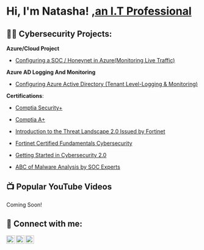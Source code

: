 <h1>Hi, I'm Natasha! <a href="https://github.com/NATASHASAINI">,an I.T Professional</a>

<h2>👨‍💻 Cybersecurity Projects:</h2>

 <b>Azure/Cloud Project</b>
  - [Configuring a SOC / Honeynet in Azure(Monitoring Live Traffic)](https://github.com/NATASHASAINI/CLOUD-SOC/tree/main) <b></b>

 <b> Azure AD Logging And Monitoring</b>
 - [Configuring Azure Active Directory (Tenant Level-Logging & Monitoring)](https://github.com/NATASHASAINI/AZURETENANT) <b></b>


<b>Certifications</b>:
  - [Comptia Security+](https://www.credly.com/badges/50f2d200-5f28-4507-bf9b-8b782e43934f/linked_in?t=rswgt2) <b></b>
  
  - [Comptia A+](https://www.credly.com/badges/50f2d200-5f28-4507-bf9b-8b782e43934f/linked_in?t=rswgt2) <b></b>

  - [Introduction to the Threat Landscape 2.0 Issued by Fortinet](https://www.credly.com/badges/c99cc743-e8d7-4caf-a3c4-9ccb323e9ad6/linked_in?t=s46c1b) <b></b>
   
   - [Fortinet Certified Fundamentals Cybersecurity](https://www.credly.com/badges/14b917a3-848d-41e2-9e8b-4d2babed6967/linked_in_profile) <b></b>

  - [ Getting Started in Cybersecurity 2.0](https://www.credly.com/badges/8c071f77-0b5e-41d4-abd3-4d697ed9b51f/linked_in_profile) <b></b>
  


   - [ABC of Malware Analysis by SOC Experts](  https://www.socexperts.com/share-certificate?serialno=12D6DDM4) <b></b>
   



<h2>📺 Popular YouTube Videos</h2>

Coming Soon!

<h2> 🤳 Connect with me:</h2>

[<img align="left" alt="NATASHASAINI | YouTube" width="22px" src="https://cdn.jsdelivr.net/npm/simple-icons@v3/icons/youtube.svg" />][youtube]
[<img align="left" alt="NATASHASAINI | LinkedIn" width="22px" src="https://cdn.jsdelivr.net/npm/simple-icons@v3/icons/linkedin.svg" />][linkedin]
[<img align="left" alt="NATASHASAINI | Facebook" width="22px" src="https://cdn.jsdelivr.net/npm/simple-icons@v3/icons/facebook.svg" />][facebook]

[youtube]: https://www.youtube.com/@natashabhanot
[facebook]: https://www.facebook.com/tashuusaini
[linkedin]: https://www.linkedin.com/in/natasha-saini-72a6711b9/

<!--
**joshmadakor1/joshmadakor1** is a ✨ _special_ ✨ repository because its `README.md` (this file) appears on your GitHub profile.

Here are some ideas to get you started:

- 🔭 I’m currently working on ...
- 🌱 I’m currently learning ...
- 👯 I’m looking to collaborate on ...
- 🤔 I’m looking for help with ...
- 💬 Ask me about ...
- 📫 How to reach me: ...
- 😄 Pronouns: she/her/hers...
- ⚡ Fun fact: ...
-->
